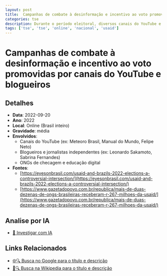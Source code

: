 ```yaml
---
layout: post
title:  Campanhas de combate à desinformação e incentivo ao voto promovidas por canais do YouTube e blogueiros
categories: tse
description: Durante o período eleitoral, diversos canais do YouTube e blogueiros de grande influência participaram de campanhas de incentivo ao voto, defesa do processo eleitoral e combate à desinformação, muitas vezes em parceria com ONGs e projetos apoiados por verba internacional. Os conteúdos incluíram lives, vídeos explicativos, debates com especialistas, entrevistas com lideranças políticas e séries temáticas sobre checagem de fatos e direitos políticos. Os comunicadores progressistas concentraram esforços em desconstruir fake news associadas à disputa presidencial. Não há comprovação pública de financiamento estrangeiro direto para campanhas de candidatos, mas parte dos canais atuou em projetos contemplados por editais e parcerias de ONGs financiadas pela USAID.
tags: ['tse', 'tse', 'online', 'nacional', 'usaid']
---
```


# Campanhas de combate à desinformação e incentivo ao voto promovidas por canais do YouTube e blogueiros

## Detalhes
- **Data**: 2022-09-20
- **Ano**: 2022
- **Local**: Online (Brasil inteiro)
- **Gravidade**: média
- **Envolvidos**:
  - Canais do YouTube (ex: Meteoro Brasil, Manual do Mundo, Felipe Neto)
  - Blogueiros e jornalistas independentes (ex: Leonardo Sakamoto, Sabrina Fernandes)
  - ONGs de checagem e educação digital
- **Fontes**:
  - [https://eyesonbrasil.com/usaid-and-brazils-2022-elections-a-controversial-intersection/](https://eyesonbrasil.com/usaid-and-brazils-2022-elections-a-controversial-intersection/)
  - [https://www.gazetadopovo.com.br/republica/mais-de-duas-dezenas-de-ongs-brasileiras-receberam-r-267-milhoes-da-usaid/](https://www.gazetadopovo.com.br/republica/mais-de-duas-dezenas-de-ongs-brasileiras-receberam-r-267-milhoes-da-usaid/)

## Analise por IA
- [🤖 Investigar com IA](https://www.perplexity.ai/search?q=%22Alexandre%20de%20Moraes%22%20Campanhas%20de%20combate%20%C3%A0%20desinforma%C3%A7%C3%A3o%20e%20incentivo%20ao%20voto%20promovidas%20por%20canais%20do%20YouTube%20e%20blogueiros%20Durante%20o%20per%C3%ADodo%20eleitoral%2C%20diversos%20canais%20do%20YouTube%20e%20blogueiros%20de%20grande%20influ%C3%AAncia%20participaram%20de%20campanhas%20de%20incentivo%20ao%20voto%2C%20defesa%20do%20processo%20eleitoral%20e%20combate%20%C3%A0%20desinforma%C3%A7%C3%A3o%2C%20muitas%20vezes%20em%20parceria%20com%20ONGs%20e%20projetos%20apoiados%20por%20verba%20internacional.%20Os%20conte%C3%BAdos%20inclu%C3%ADram%20lives%2C%20v%C3%ADdeos%20explicativos%2C%20debates%20com%20especialistas%2C%20entrevistas%20com%20lideran%C3%A7as%20pol%C3%ADticas%20e%20s%C3%A9ries%20tem%C3%A1ticas%20sobre%20checagem%20de%20fatos%20e%20direitos%20pol%C3%ADticos.%20Os%20comunicadores%20progressistas%20concentraram%20esfor%C3%A7os%20em%20desconstruir%20fake%20news%20associadas%20%C3%A0%20disputa%20presidencial.%20N%C3%A3o%20h%C3%A1%20comprova%C3%A7%C3%A3o%20p%C3%BAblica%20de%20financiamento%20estrangeiro%20direto%20para%20campanhas%20de%20candidatos%2C%20mas%20parte%20dos%20canais%20atuou%20em%20projetos%20contemplados%20por%20editais%20e%20parcerias%20de%20ONGs%20financiadas%20pela%20USAID.%20Online%20%28Brasil%20inteiro%29%202022)

## Links Relacionados
- [🌐🔍 Busca no Google para o título e descrição](https://www.google.com/search?q=%22Alexandre%20de%20Moraes%22%20Campanhas%20de%20combate%20%C3%A0%20desinforma%C3%A7%C3%A3o%20e%20incentivo%20ao%20voto%20promovidas%20por%20canais%20do%20YouTube%20e%20blogueiros%20Durante%20o%20per%C3%ADodo%20eleitoral%2C%20diversos%20canais%20do%20YouTube%20e%20blogueiros%20de%20grande%20influ%C3%AAncia%20participaram%20de%20campanhas%20de%20incentivo%20ao%20voto%2C%20defesa%20do%20processo%20eleitoral%20e%20combate%20%C3%A0%20desinforma%C3%A7%C3%A3o%2C%20muitas%20vezes%20em%20parceria%20com%20ONGs%20e%20projetos%20apoiados%20por%20verba%20internacional.%20Os%20conte%C3%BAdos%20inclu%C3%ADram%20lives%2C%20v%C3%ADdeos%20explicativos%2C%20debates%20com%20especialistas%2C%20entrevistas%20com%20lideran%C3%A7as%20pol%C3%ADticas%20e%20s%C3%A9ries%20tem%C3%A1ticas%20sobre%20checagem%20de%20fatos%20e%20direitos%20pol%C3%ADticos.%20Os%20comunicadores%20progressistas%20concentraram%20esfor%C3%A7os%20em%20desconstruir%20fake%20news%20associadas%20%C3%A0%20disputa%20presidencial.%20N%C3%A3o%20h%C3%A1%20comprova%C3%A7%C3%A3o%20p%C3%BAblica%20de%20financiamento%20estrangeiro%20direto%20para%20campanhas%20de%20candidatos%2C%20mas%20parte%20dos%20canais%20atuou%20em%20projetos%20contemplados%20por%20editais%20e%20parcerias%20de%20ONGs%20financiadas%20pela%20USAID.%20Online%20%28Brasil%20inteiro%29%202022)
- [📖🔍 Busca na Wikipedia para o título e descrição](https://pt.wikipedia.org/w/index.php?search=%22Alexandre%20de%20Moraes%22%20Campanhas%20de%20combate%20%C3%A0%20desinforma%C3%A7%C3%A3o%20e%20incentivo%20ao%20voto%20promovidas%20por%20canais%20do%20YouTube%20e%20blogueiros%20Durante%20o%20per%C3%ADodo%20eleitoral%2C%20diversos%20canais%20do%20YouTube%20e%20blogueiros%20de%20grande%20influ%C3%AAncia%20participaram%20de%20campanhas%20de%20incentivo%20ao%20voto%2C%20defesa%20do%20processo%20eleitoral%20e%20combate%20%C3%A0%20desinforma%C3%A7%C3%A3o%2C%20muitas%20vezes%20em%20parceria%20com%20ONGs%20e%20projetos%20apoiados%20por%20verba%20internacional.%20Os%20conte%C3%BAdos%20inclu%C3%ADram%20lives%2C%20v%C3%ADdeos%20explicativos%2C%20debates%20com%20especialistas%2C%20entrevistas%20com%20lideran%C3%A7as%20pol%C3%ADticas%20e%20s%C3%A9ries%20tem%C3%A1ticas%20sobre%20checagem%20de%20fatos%20e%20direitos%20pol%C3%ADticos.%20Os%20comunicadores%20progressistas%20concentraram%20esfor%C3%A7os%20em%20desconstruir%20fake%20news%20associadas%20%C3%A0%20disputa%20presidencial.%20N%C3%A3o%20h%C3%A1%20comprova%C3%A7%C3%A3o%20p%C3%BAblica%20de%20financiamento%20estrangeiro%20direto%20para%20campanhas%20de%20candidatos%2C%20mas%20parte%20dos%20canais%20atuou%20em%20projetos%20contemplados%20por%20editais%20e%20parcerias%20de%20ONGs%20financiadas%20pela%20USAID.%20Online%20%28Brasil%20inteiro%29%202022)

